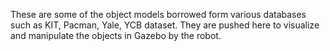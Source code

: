 These are some of the object models borrowed form various databases such as KIT, Pacman, Yale, YCB dataset. They are pushed here to visualize and manipulate the objects in Gazebo by the robot.
